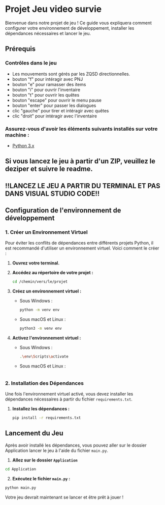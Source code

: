 # Projet Jeu video survie

Bienvenue dans notre projet de jeu ! Ce guide vous expliquera comment configurer votre environnement de développement, installer les dépendances nécessaires et lancer le jeu.

## Prérequis
### Contrôles dans le jeu
- Les mouvements sont gérés par les ZQSD directionnelles.
- bouton "f" pour intéragir avec PNJ
- bouton "e" pour ramasser des items
- bouton "i" pour ouvrir l'inventaire
- bouton "t" pour ouvrir les quêtes
- bouton "escape" pour ouvrir le menu pause
- bouton "enter" pour passer les dialogues
- clic "gauche" pour tirer et intéragir avec quêtes
- clic "droit" pour intéragir avec l'inventaire
### Assurez-vous d'avoir les éléments suivants installés sur votre machine :
- [Python 3.x](https://www.python.org/downloads/)

## Si vous lancez le jeu à partir d'un ZIP, veuillez le deziper et suivre le readme. 
## !!LANCEZ LE JEU A PARTIR DU TERMINAL ET PAS DANS VISUAL STUDIO CODE!! 
## Configuration de l'environnement de développement

### 1. Créer un Environnement Virtuel

Pour éviter les conflits de dépendances entre différents projets Python, il est recommandé d'utiliser un environnement virtuel. Voici comment le créer :

1. **Ouvrez votre terminal.**

2. **Accédez au répertoire de votre projet :**
    ```sh
    cd /chemin/vers/le/projet
    ```

3. **Créez un environnement virtuel :**
    - Sous Windows :
      ```sh
      python -m venv env
      ```
    - Sous macOS et Linux :
      ```sh
      python3 -m venv env
      ```

4. **Activez l'environnement virtuel :**
    - Sous Windows :
      ```sh
      .\env\Scripts\activate
      ```
    - Sous macOS et Linux :
      ```

### 2. Installation des Dépendances

Une fois l'environnement virtuel activé, vous devez installer les dépendances nécessaires à partir du fichier `requirements.txt`.

1. **Installez les dépendances :**
    ```sh
    pip install -r requirements.txt
    ```

## Lancement du Jeu

Après avoir installé les dépendances, vous pouvez aller sur le dossier Application lancer le jeu à l'aide du fichier `main.py`.

1. **Allez sur le dossier `Application`**
  ```sh
  cd Application
  ```
2. **Exécutez le fichier `main.py` :**
  ```sh
  python main.py
  ```

Votre jeu devrait maintenant se lancer et être prêt à jouer !
